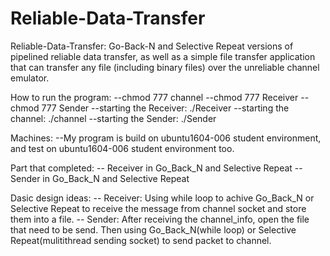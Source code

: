 # Reliable-Data-Transfer


Reliable-Data-Transfer:
	Go-Back-N and Selective Repeat versions of pipelined reliable data transfer, as well as a simple file transfer application that can transfer any file (including binary files) over the unreliable channel emulator.

How to run the program:
	--chmod 777 channel
	--chmod 777 Receiver
	--chmod 777 Sender
	--starting the Receiver: ./Receiver <protocol selector> <filename>
	--starting the channel: ./channel <max delay> <discard probability> <random seed> <verbose>
	--starting the Sender: ./Sender <protocol selector> <timeout> <filename>

Machines:
	--My program is build on ubuntu1604-006 student environment, and test on ubuntu1604-006 student environment too.

Part that completed:
	-- Receiver in Go_Back_N and Selective Repeat
	-- Sender in Go_Back_N and Selective Repeat

Dasic design ideas:
	-- Receiver: Using while loop to achive Go_Back_N or Selective Repeat to receive the message from channel socket and store them into a file.
	-- Sender: After receiving the channel_info, open the file that need to be send. Then using Go_Back_N(while loop) or Selective Repeat(mulitithread sending socket) to send packet to channel.



